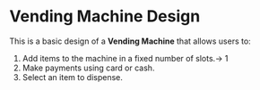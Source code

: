 # Vending Machine Design

This is a basic design of a **Vending Machine** that allows users to:

1. Add items to the machine in a fixed number of slots.-> 1
2. Make payments using card or cash.
3. Select an item to dispense.


